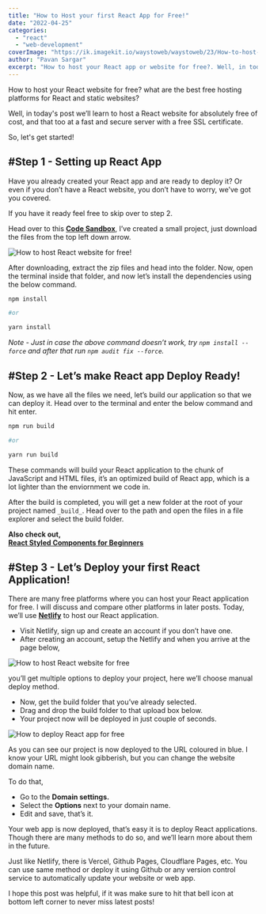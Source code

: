 ```yaml
---
title: "How to Host your first React App for Free!"
date: "2022-04-25"
categories:
  - "react"
  - "web-development"
coverImage: "https://ik.imagekit.io/waystoweb/waystoweb/23/How-to-host-your-Reac-app.png?updatedAt=1682356896899"
author: "Pavan Sargar"
excerpt: "How to host your React app or website for free?. Well, in today’s post we’ll learn to host a React website on a fast and secure server with SSL certificate."
---
```


How to host your React website for free? what are the best free hosting platforms for React and static websites?

Well, in today's post we’ll learn to host a React website for absolutely free of cost, and that too at a fast and secure server with a free SSL certificate.

So, let's get started!

## #Step 1 - Setting up React App

Have you already created your React app and are ready to deploy it? Or even if you don’t have a React website, you don’t have to worry, we’ve got you covered.

If you have it ready feel free to skip over to step 2.

Head over to this [**Code Sandbox**](https://codesandbox.io/s/dark-mode-tutorial-forked-ilnbhm?file=/src/App.js), I’ve created a small project, just download the files from the top left down arrow.

![How to host React website for free!](https://ik.imagekit.io/waystoweb/waystoweb/23/Screenshot-2022-04-25-200508.jpg?updatedAt=1682356896903)

After downloading, extract the zip files and head into the folder. Now, open the terminal inside that folder, and now let’s install the dependencies using the below command.

```bash
npm install

#or

yarn install
```

_Note - Just in case the above command doesn’t work, try `npm install --force` and after that run `npm audit fix --force`._

## #Step 2 - Let’s make React app Deploy Ready!

Now, as we have all the files we need, let’s build our application so that we can deploy it. Head over to the terminal and enter the below command and hit enter.

```bash
npm run build

#or

yarn run build
```

These commands will build your React application to the chunk of JavaScript and HTML files, it’s an optimized build of React app, which is a lot lighter than the enviornment we code in.

After the build is completed, you will get a new folder at the root of your project named `_build_`. Head over to the path and open the files in a file explorer and select the build folder.

**Also check out,**  
**[React Styled Components for Beginners](https://waystoweb.com/react-styled-components-beginners-guide/ "React Styled Components: Beginners Guide")**

## #Step 3 - Let’s Deploy your first React Application!

There are many free platforms where you can host your React application for free. I will discuss and compare other platforms in later posts. Today, we’ll use [**Netlify**](https://www.netlify.com/) to host our React application.

- Visit Netlify, sign up and create an account if you don’t have one.
- After creating an account, setup the Netlify and when you arrive at the page below,

![How to host React website for free](https://ik.imagekit.io/waystoweb/waystoweb/23/deploy2.jpg?updatedAt=1682356896993)

you’ll get multiple options to deploy your project, here we’ll choose manual deploy method.

- Now, get the build folder that you’ve already selected.
- Drag and drop the build folder to that upload box below.
- Your project now will be deployed in just couple of seconds.

![How to deploy React app for free](https://ik.imagekit.io/waystoweb/waystoweb/23/deployed3-1024x341.jpg?updatedAt=1682356896915)

As you can see our project is now deployed to the URL coloured in blue. I know your URL might look gibberish, but you can change the website domain name.

To do that,

- Go to the **Domain settings.**
- Select the **Options** next to your domain name.
- Edit and save, that’s it.

Your web app is now deployed, that’s easy it is to deploy React applications. Though there are many methods to do so, and we’ll learn more about them in the future.

Just like Netlify, there is Vercel, Github Pages, Cloudflare Pages, etc. You can use same method or deploy it using Github or any version control service to automatically update your website or web app.

I hope this post was helpful, if it was make sure to hit that bell icon at bottom left corner to never miss latest posts!
